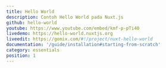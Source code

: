 ```yaml
---
title: Hello World
description: Contoh Hello World pada Nuxt.js
github: hello-world
youtube: https://www.youtube.com/embed/kmf-p-pTi40
livedemo: https://hello-world.nuxtjs.org
liveedit: https://gomix.com/#!/project/nuxt-hello-world
documentation: '/guide/installation#starting-from-scratch'
category: essentials
position: 1
---
```

